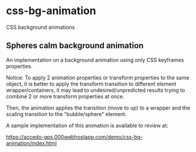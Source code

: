 # css-bg-animation
CSS background animations

## Spheres calm background animation

An implementation on a background animation using only CSS keyframes properties.

Notice: To apply 2 animation properties or transform properties to the same object, it is better to apply the transform transition to different element wrapper/containers, it may lead to undesired/unpredicted results trying to combine 2 or more transform properties at once.

Then, the animation applies the transition (move to up) to a wrapper and the scaling transition to the "bubble/sphere" element.

A sample implementation of this animation is available to review at:

https://accedo-gps.000webhostapp.com/demo/css-bg-animation/index.html
